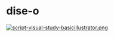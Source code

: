 # dise-o
[![script-visual-study-basicillustrator.png](https://i.postimg.cc/1zhLDMYd/script-visual-study-basicillustrator.png)](https://postimg.cc/K1fq27b7)
